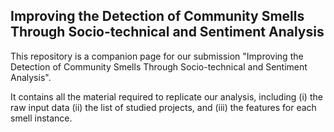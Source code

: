 
## Improving the Detection of Community Smells Through Socio-technical and Sentiment Analysis

This repository is a companion page for our submission "Improving the Detection of Community Smells Through Socio-technical and Sentiment Analysis".

It contains all the material required to replicate our analysis, including (i) the raw input data (ii) the list of studied projects, and (iii) the features for each smell instance. 
